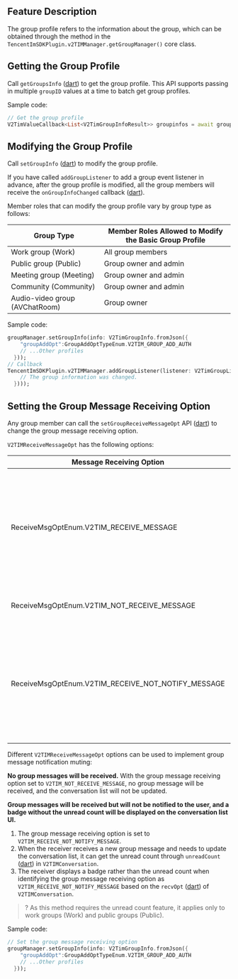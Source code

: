 ## Feature Description
The group profile refers to the information about the group, which can be obtained through the method in the `TencentImSDKPlugin.v2TIMManager.getGroupManager()` core class.

[](id:getGroupsInfo)

## Getting the Group Profile
Call `getGroupsInfo` ([dart](https://comm.qq.com/im/doc/flutter/en/SDKAPI/Api/V2TIMGroupManager/getGroupsInfo.html)) to get the group profile. This API supports passing in multiple `groupID` values at a time to batch get group profiles.

Sample code:



```dart
// Get the group profile
V2TimValueCallback<List<V2TimGroupInfoResult>> groupinfos = await groupManager.getGroupsInfo(groupIDList: ['groupid1']);
```

[](id:setGroupInfo)

## Modifying the Group Profile

Call `setGroupInfo` ([dart](https://comm.qq.com/im/doc/flutter/en/SDKAPI/Api/V2TIMGroupManager/setGroupInfo.html)) to modify the group profile.

If you have called `addGroupListener` to add a group event listener in advance, after the group profile is modified, all the group members will receive the `onGroupInfoChanged` callback ([dart](https://comm.qq.com/im/doc/flutter/en/SDKAPI/Callback/OnGroupInfoChangedCallback.html)).

Member roles that can modify the group profile vary by group type as follows:

| Group Type                     | Member Roles Allowed to Modify the **Basic Group Profile** |
| ------------------------------ | ---------------------------------------------------------- |
| Work group (Work)              | All group members                                          |
| Public group (Public)          | Group owner and admin                                      |
| Meeting group (Meeting)        | Group owner and admin                                      |
| Community (Community)          | Group owner and admin                                      |
| Audio-video group (AVChatRoom) | Group owner                                                |

Sample code:


```dart
groupManager.setGroupInfo(info: V2TimGroupInfo.fromJson({
    "groupAddOpt":GroupAddOptTypeEnum.V2TIM_GROUP_ADD_AUTH
    // ...Other profiles
  }));
// Callback
TencentImSDKPlugin.v2TIMManager.addGroupListener(listener: V2TimGroupListener(onGroupInfoChanged: ((groupID, changeInfos) {
    // The group information was changed.
  })));
```



## Setting the Group Message Receiving Option
Any group member can call the `setGroupReceiveMessageOpt` API ([dart](https://comm.qq.com/im/doc/flutter/en/SDKAPI/Api/V2TIMMessageManager/setGroupReceiveMessageOpt.html)) to change the group message receiving option.

`V2TIMReceiveMessageOpt` has the following options:

| Message Receiving Option                           | Description                                                                                                             |
| -------------------------------------------------- | ----------------------------------------------------------------------------------------------------------------------- |
| ReceiveMsgOptEnum.V2TIM_RECEIVE_MESSAGE            | Messages will be received when the user is online, and push notifications will be received when the user is offline.    |
| ReceiveMsgOptEnum.V2TIM_NOT_RECEIVE_MESSAGE        | No group messages will be received.                                                                                     |
| ReceiveMsgOptEnum.V2TIM_RECEIVE_NOT_NOTIFY_MESSAGE | Messages will be received when the user is online, and no push notifications will be received when the user is offline. |

Different `V2TIMReceiveMessageOpt` options can be used to implement group message notification muting:

**No group messages will be received.**
With the group message receiving option set to `V2TIM_NOT_RECEIVE_MESSAGE`, no group message will be received, and the conversation list will not be updated.

**Group messages will be received but will not be notified to the user, and a badge without the unread count will be displayed on the conversation list UI.**
1. The group message receiving option is set to `V2TIM_RECEIVE_NOT_NOTIFY_MESSAGE`.
2. When the receiver receives a new group message and needs to update the conversation list, it can get the unread count through `unreadCount` ([dart](https://comm.qq.com/im/doc/flutter/en/SDKAPI/Class/Message/V2TimConversation.html#unreadcount)) in `V2TIMConversation`.
3. The receiver displays a badge rather than the unread count when identifying the group message receiving option as `V2TIM_RECEIVE_NOT_NOTIFY_MESSAGE` based on the `recvOpt` ([dart](https://comm.qq.com/im/doc/flutter/en/SDKAPI/Class/Message/V2TimConversation.html#recvopt)) of `V2TIMConversation`.

> ? As this method requires the unread count feature, it applies only to work groups (Work) and public groups (Public).

Sample code:



```dart
// Set the group message receiving option
groupManager.setGroupInfo(info: V2TimGroupInfo.fromJson({
    "groupAddOpt":GroupAddOptTypeEnum.V2TIM_GROUP_ADD_AUTH
    // ...Other profiles
  }));
```



